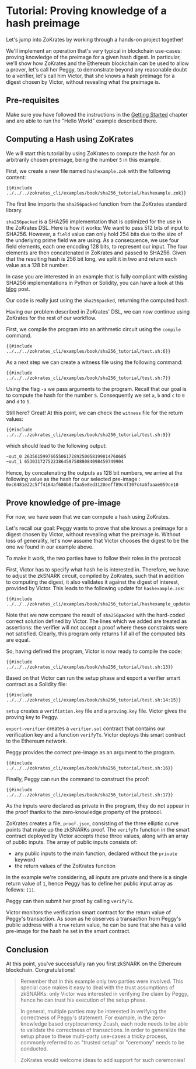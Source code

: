 # Tutorial: Proving knowledge of a hash preimage

Let's jump into ZoKrates by working through a hands-on project together!

We'll implement an operation that's very typical in blockchain use-cases: proving knowledge of the preimage for a given hash digest.
In particular, we'll show how ZoKrates and the Ethereum blockchain can be used to allow a prover, let's call her Peggy, to demonstrate beyond any reasonable doubt to a verifier, let's call him Victor, that she knows a hash preimage for a digest chosen by Victor, without revealing what the preimage is.

## Pre-requisites

Make sure you have followed the instructions in the [Getting Started](../gettingstarted.md) chapter and are able to run the "Hello World" example described there.

## Computing a Hash using ZoKrates

We will start this tutorial by using ZoKrates to compute the hash for an arbitrarily chosen preimage, being the number `5` in this example.

First, we create a new file named `hashexample.zok` with the following content:

```zokrates
{{#include ../../../zokrates_cli/examples/book/sha256_tutorial/hashexample.zok}}
```

The first line imports the `sha256packed` function from the ZoKrates standard library.

`sha256packed` is a SHA256 implementation that is optimized for the use in the ZoKrates DSL. Here is how it works: We want to pass 512 bits of input to SHA256. However, a `field` value can only hold 254 bits due to the size of the underlying prime field we are using. As a consequence, we use four field elements, each one encoding 128 bits, to represent our input. The four elements are then concatenated in ZoKrates and passed to SHA256. Given that the resulting hash is 256 bit long, we split it in two and return each value as a 128 bit number.

In case you are interested in an example that is fully compliant with existing SHA256 implementations in Python or Solidity, you can have a look at this [blog](https://blog.decentriq.ch/proving-hash-pre-image-zksnarks-zokrates) post.

Our code is really just using the `sha256packed`, returning the computed hash.

Having our problem described in ZoKrates' DSL, we can now continue using ZoKrates for the rest of our workflow.

First, we compile the program into an arithmetic circuit using the `compile` command.

```
{{#include ../../../zokrates_cli/examples/book/sha256_tutorial/test.sh:6}}
```

As a next step we can create a witness file using the following command:

```
{{#include ../../../zokrates_cli/examples/book/sha256_tutorial/test.sh:7}}
```

Using the flag `-a` we pass arguments to the program. Recall that our goal is to compute the hash for the number `5`. Consequently we set `a`, `b` and `c` to `0` and  `d` to  `5`.

Still here? Great! At this point, we can check the `witness` file for the return values:

```
{{#include ../../../zokrates_cli/examples/book/sha256_tutorial/test.sh:9}}
```

which should lead to the following output:

```sh
~out_0 263561599766550617289250058199814760685
~out_1 65303172752238645975888084098459749904
```

Hence, by concatenating the outputs as 128 bit numbers, we arrive at the following value as the hash for our selected pre-image :
`0xc6481e22c5ff4164af680b8cfaa5e8ed3120eeff89c4f307c4a6faaae059ce10`

## Prove knowledge of pre-image

For now, we have seen that we can compute a hash using ZoKrates.

Let's recall our goal: Peggy wants to prove that she knows a preimage for a digest chosen by Victor, without revealing what the preimage is. Without loss of generality, let's now assume that Victor chooses the digest to be the one we found in our example above.

To make it work, the two parties have to follow their roles in the protocol:

First, Victor has to specify what hash he is interested in. Therefore, we have to adjust the zkSNARK circuit, compiled by ZoKrates, such that in addition to computing the digest, it also validates it against the digest of interest, provided by Victor. This leads to the following update for `hashexample.zok`:

```zokrates
{{#include ../../../zokrates_cli/examples/book/sha256_tutorial/hashexample_updated.zok}}
```

Note that we now compare the result of `sha256packed` with the hard-coded correct solution defined by Victor. The lines which we added are treated as assertions: the verifier will not accept a proof where these constraints were not satisfied. Clearly, this program only returns 1 if all of the computed bits are equal.

So, having defined the program, Victor is now ready to compile the code:

```
{{#include ../../../zokrates_cli/examples/book/sha256_tutorial/test.sh:13}}
```

Based on that Victor can run the setup phase and export a verifier smart contract as a Solidity file:

```
{{#include ../../../zokrates_cli/examples/book/sha256_tutorial/test.sh:14:15}}
```

`setup` creates a `verifiation.key` file and a `proving.key` file. Victor gives the proving key to Peggy.

`export-verifier` creates a `verifier.sol` contract that contains our verification key and a function `verifyTx`. Victor deploys this smart contract to the Ethereum network.

Peggy provides the correct pre-image as an argument to the program.

```
{{#include ../../../zokrates_cli/examples/book/sha256_tutorial/test.sh:16}}
```

Finally, Peggy can run the command to construct the proof:

```
{{#include ../../../zokrates_cli/examples/book/sha256_tutorial/test.sh:17}}
```

As the inputs were declared as private in the program, they do not appear in the proof thanks to the zero-knowledge property of the protocol.

ZoKrates creates a file, `proof.json`,  consisting of the three elliptic curve points that make up the zkSNARKs proof. The `verifyTx` function in the smart contract deployed by Victor accepts these three values, along with an array of public inputs. The array of public inputs consists of:

* any public inputs to the main function, declared without the `private` keyword
* the return values of the ZoKrates function

In the example we're considering, all inputs are private and there is a single return value of `1`, hence Peggy has to define her public input array as follows: `[1]`.

Peggy can then submit her proof by calling `verifyTx`.

Victor monitors the verification smart contract for the return value of Peggy's transaction. As soon as he observes a transaction from Peggy's public address with a `true` return value, he can be sure that she has a valid pre-image for the hash he set in the smart contract.

## Conclusion

At this point, you've successfully ran you first zkSNARK on the Ethereum blockchain. Congratulations!

>Remember that in this example only two parties were involved. This special case makes it easy to deal with the trust assumptions of zkSNARKs: only Victor was interested in verifying the claim by Peggy, hence he can trust his execution of the setup phase.
>
>In general, multiple parties may be interested in verifying the correctness of Peggy's statement. For example, in the zero-knowledge based cryptocurrency Zcash, each node needs to be able to validate the correctness of transactions. In order to generalize the setup phase to these multi-party use-cases a tricky process, commonly referred to as "trusted setup" or "ceremony" needs to be conducted.
>
>ZoKrates would welcome ideas to add support for such ceremonies!
